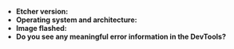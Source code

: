 - **Etcher version:** 
- **Operating system and architecture:** 
- **Image flashed:** 
- **Do you see any meaningful error information in the DevTools?** 

<!-- You can open DevTools by pressing `Ctrl+Shift+I` (`Ctrl+Alt+I` for Etcher before v1.3.x), or `Cmd+Opt+I` if you're on macOS. -->

